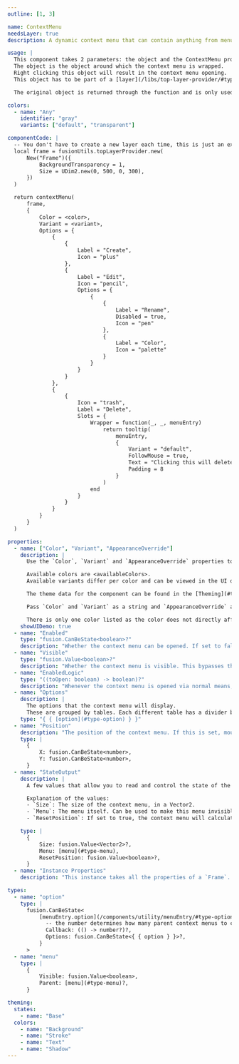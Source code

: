 ```yaml
---
outline: [1, 3]

name: ContextMenu
needsLayer: true
description: A dynamic context menu that can contain anything from menu entries to custom content.

usage: |
  This component takes 2 parameters: the object and the ContextMenu properties. 
  The object is the object around which the context menu is wrapped. 
  Right clicking this object will result in the context menu opening.
  This object has to be part of a [layer](/libs/top-layer-provider/#type-layer) to function, which can be created through [topLayerProvider.new](/libs/top-layer-provider#function-new).

  The original object is returned through the function and is only used to find the closest [layer](/libs/top-layer-provider/#type-layer) to display the context menu on.

colors:
  - name: "Any"
    identifier: "gray"
    variants: ["default", "transparent"]

componentCode: |
  -- You don't have to create a new layer each time, this is just an example.
  local frame = fusionUtils.topLayerProvider.new(
      New("Frame")({
          BackgroundTransparency = 1,
          Size = UDim2.new(0, 500, 0, 300),
      })
  )

  return contextMenu(
      frame,
      {
          Color = <color>,
          Variant = <variant>,
          Options = {
              {
                  {
                      Label = "Create",
                      Icon = "plus"
                  },
                  {
                      Label = "Edit",
                      Icon = "pencil",
                      Options = {
                          {
                              {
                                  Label = "Rename",
                                  Disabled = true,
                                  Icon = "pen"
                              },
                              {
                                  Label = "Color",
                                  Icon = "palette"
                              }
                          }
                      }
                  }
              },
              {
                  {
                      Icon = "trash",
                      Label = "Delete",
                      Slots = {
                          Wrapper = function(_, _, menuEntry)
                              return tooltip(
                                  menuEntry,
                                  {
                                      Variant = "default",
                                      FollowMouse = true,
                                      Text = "Clicking this will delete the element",
                                      Padding = 8
                                  }
                              )
                          end
                      }
                  }
              }
          }
      }
  )

properties:
  - name: ["Color", "Variant", "AppearanceOverride"]
    description: |
      Use the `Color`, `Variant` and `AppearanceOverride` properties to style the component.

      Available colors are <availableColors>.
      Available variants differ per color and can be viewed in the UI demo below.

      The theme data for the component can be found in the [Theming](#theming) section and can be overwritten through `AppearanceOverride`.

      Pass `Color` and `Variant` as a string and `AppearanceOverride` as an [optionalColorTable](/libs/theme-framework#type-optionalColorTable). More information on overrides can be found [here](/getting-started#appearance-overrides).

      There is only one color listed as the color does not directly affect the component, but instead only it's menu entries, due to it being registered as their FallbackColor.
    showUIDemo: true
  - name: "Enabled"
    type: "fusion.CanBeState<boolean>?"
    description: "Whether the context menu can be opened. If set to false while the context menu is open, it will close."
  - name: "Visible"
    type: "fusion.Value<boolean>?"
    description: "Whether the context menu is visible. This bypasses the `Enabled` property."
  - name: "EnabledLogic"
    type: "((toOpen: boolean) -> boolean)?"
    description: "Whenever the context menu is opened via normal means, this function will be called. If it returns false, the context menu will not open. This is useful for defining custom conditions for when the context menu should be opened."
  - name: "Options"
    description: |
      The options that the context menu will display.
      These are grouped by tables. Each different table has a divider between each other.
    type: "{ { [option](#type-option) } }"
  - name: "Position"
    description: "The position of the context menu. If this is set, mouse position is no longer taken into account."
    type: |
      { 
          X: fusion.CanBeState<number>,
          Y: fusion.CanBeState<number>,
      }
  - name: "StateOutput"
    description: |
      A few values that allow you to read and control the state of the context menu.

      Explanation of the values:
      - `Size`: The size of the context menu, in a Vector2. 
      - `Menu`: The menu itself. Can be used to make this menu invisible or read the parent.
      - `ResetPosition`: If set to true, the context menu will calculate a new position. When the context menu is set to visible, it's position is locked. This unlocks it for a split second to reset it.

    type: |
      {
          Size: fusion.Value<Vector2>?,
          Menu: [menu](#type-menu),
          ResetPosition: fusion.Value<boolean>?,
      }
  - name: "Instance Properties"
    description: "This instance takes all the properties of a `Frame`. `SpecialKeys`, such as `fusion.Children` will also be passed to the instance."

types:
  - name: "option"
    type: |
      fusion.CanBeState<
          [menuEntry.option](/components/utility/menuEntry/#type-option) & {
            -- the number determines how many parent context menus to close. -1 closes all, 0 closes none, 1 closes the parent, etc.
            Callback: (() -> number?)?, 
            Options: fusion.CanBeState<{ { option } }>?,
          }
      >
  - name: "menu"
    type: |
      {
          Visible: fusion.Value<boolean>,
          Parent: [menu](#type-menu)?,
      }

theming:
  states:
    - name: "Base"
  colors:
    - name: "Background"
    - name: "Stroke"
    - name: "Text"
    - name: "Shadow"
---
```


<ComponentView :frontmatter="$frontmatter"/>
